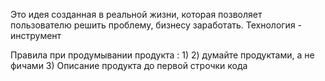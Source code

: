 Это идея созданная в реальной жизни, которая позволяет пользователю решить проблему, бизнесу заработать. 
Технология - инструмент

Правила при продумывании продукта :
1) 
2) думайте продуктами, а не фичами
3) Описание продукта до первой строчки кода
